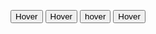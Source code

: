 
<!DOCTYPE html>
<html lang="en">
<head>
  <meta charset="UTF-8">
  <meta name="viewport" content="width=device-width, initial-scale=1.0">
  <title>Document</title>

  <link rel="stylesheet" type="text/css" href="css2.css">


</head>
<body>



<div class="container">
   
   <button  class="btn1" >Hover</button>
    <button  class="btn2" >Hover</button>
 <button  class="btn3" >hover</button>
 <button  class="btn4" >Hover</button>


</div>



  
</body>
</html>
